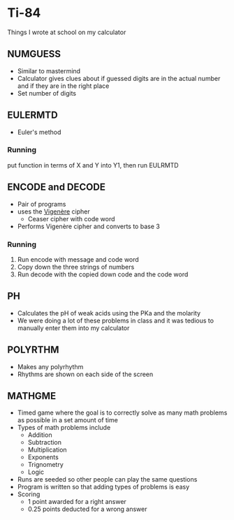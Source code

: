 # Ti-84
Things I wrote at school on my calculator

## NUMGUESS
* Similar to mastermind
* Calculator gives clues about if guessed digits are in the actual number and if they are in the right place
* Set number of digits

## EULERMTD
* Euler's method
### Running
put function in terms of X and Y into Y1, then run EULRMTD

## ENCODE and DECODE
* Pair of programs
* uses the [Vigenère](https://en.wikipedia.org/wiki/Vigen%C3%A8re_cipher) cipher
  * Ceaser cipher with code word
* Performs Vigenère cipher and converts to base 3
### Running
1. Run encode with message and code word
2. Copy down the three strings of numbers
3. Run decode with the copied down code and the code word

## PH
* Calculates the pH of weak acids using the PKa and the molarity
* We were doing a lot of these problems in class and it was tedious to manually enter them into my calculator

## POLYRTHM
* Makes any polyrhythm
* Rhythms are shown on each side of the screen

## MATHGME
* Timed game where the goal is to correctly solve as many math problems as possible in a set amount of time
* Types of math problems include
  * Addition
  * Subtraction
  * Multiplication
  * Exponents
  * Trignometry
  * Logic
* Runs are seeded so other people can play the same questions
* Program is written so that adding types of problems is easy
* Scoring
  * 1 point awarded for a right answer
  * 0.25 points deducted for a wrong answer
